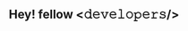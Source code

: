 <h2 align="center"> Hey! fellow <𝚍𝚎𝚟𝚎𝚕𝚘𝚙𝚎𝚛𝚜/> </h2>

<!--
**shreyamG/shreyamG** is a ✨ _special_ ✨ repository because its `README.md` (this file) appears on your GitHub profile.

Here are some ideas to get you started:

- 🔭 I’m currently working on ...
- 🌱 I’m currently learning ...
- 👯 I’m looking to collaborate on ...
- 🤔 I’m looking for help with ...
- 💬 Ask me about ...
- 📫 How to reach me: ...
- 😄 Pronouns: ...
- ⚡ Fun fact: ...
-->
